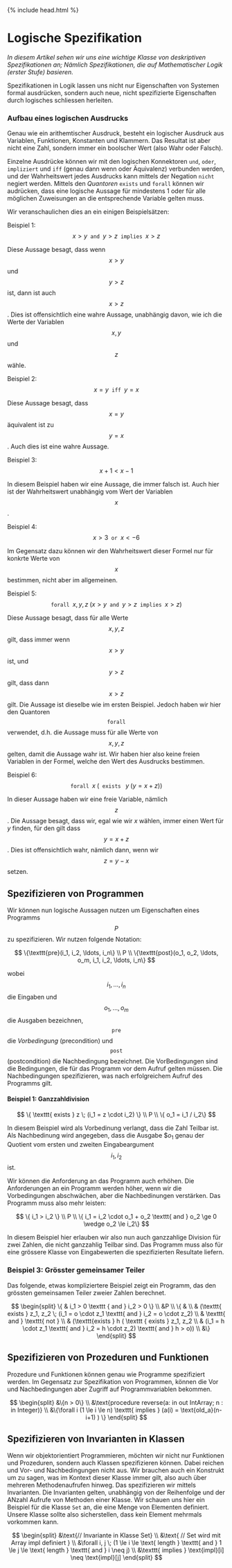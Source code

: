 {% include head.html %}

# Logische Spezifikation

*In diesem Artikel sehen wir uns eine wichtige Klasse von deskriptiven Spezifikationen an; Nämlich Spezifikationen, die auf Mathematischer Logik (erster Stufe) basieren.*

Spezifikationen in Logik lassen uns nicht nur Eigenschaften von Systemen formal ausdrücken, sondern auch neue, nicht spezifizierte
Eigenschaften durch logisches schliessen herleiten. 

### Aufbau eines logischen Ausdrucks

Genau wie ein arithemtischer Ausdruck, besteht ein logischer Ausdruck aus Variablen, Funktionen, Konstanten und Klammern. 
Das Resultat ist aber nicht eine Zahl, sondern immer ein boolscher Wert (also Wahr oder Falsch).

Einzelne Ausdrücke können wir mit den logischen Konnektoren ```und```, ```oder```, ```impliziert``` und ```iff``` (genau dann wenn oder Äquivalenz) verbunden werden, und der Wahrheitswert jedes Ausdrucks kann mittels der Negation ```nicht``` negiert werden. 
Mittels den *Quantoren* ```exists``` und ```forall``` können wir audrücken, dass eine logische Aussage für mindestens 1 oder für alle möglichen Zuweisungen an die entsprechende Variable gelten muss. 

Wir veranschaulichen dies an ein einigen Beispielsätzen:

Beispiel 1: $$x > y \texttt{ and } y > z \texttt{ implies } x > z $$

Diese Aussage besagt, dass wenn $$x > y$$ und $$y > z$$ ist, dann ist auch $$x > z$$. Dies ist offensichtlich eine wahre Aussage, unabhängig davon, wie ich die Werte der Variablen $$x,y$$ und $$z$$ wähle. 

Beispiel 2: $$x = y \texttt{ iff } y = x$$

Diese Aussage besagt, dass $$x=y$$ äquivalent ist zu $$y=x$$. Auch dies ist eine wahre Aussage. 


Beispiel 3: $$ x + 1 < x - 1$$

In diesem Beispiel haben wir eine Aussage, die immer falsch ist. Auch hier ist der Wahrheitswert unabhängig vom Wert der Variablen $$x$$.

Beispiel 4: $$x > 3 \texttt{ or } x  < -6$$

Im Gegensatz dazu können wir den Wahrheitswert dieser Formel nur für konkrte Werte von $$x$$ bestimmen, nicht aber im allgemeinen.

Beispiel 5: $$\texttt{forall } x,y,z \; (x > y \texttt{ and } y > z \texttt{ implies } x > z)$$

Diese Aussage besagt, dass für alle Werte $$x,y,z$$ gilt, dass immer
wenn $$x > y$$ ist, und $$y > z$$ gilt, dass dann $$x > z$$ gilt. 
Die Aussage ist dieselbe wie im ersten Beispiel. Jedoch haben wir hier den Quantoren $$\texttt{forall}$$ verwendet, d.h. die Aussage muss für alle Werte von $$x,y,z$$ gelten, damit die Aussage wahr ist. Wir haben hier also keine freien Variablen in der Formel, welche den Wert des Ausdrucks bestimmen. 

Beispiel 6: $$ \texttt{forall } x \; (\texttt{ exists } \; y \; (y=x + z))$$ 

In dieser Aussage haben wir eine freie Variable, nämlich $$z$$. 
Die Aussage besagt, dass wir, egal wie wir $x$ wählen, immer einen Wert für $y$ finden, für den gilt dass $$y=x+z$$. Dies ist
offensichtlich wahr, nämlich dann, wenn wir $$z=y-x$$ setzen.

## Spezifizieren von Programmen
Wir können nun logische Aussagen nutzen um Eigenschaften eines Programms $$P$$ 
zu spezifizieren. Wir nutzen folgende Notation:

$$
 \{\texttt{pre}(i_1, i_2, \ldots, i_n\} \\ P \\ \{\texttt{post}(o_1, o_2, \ldots, o_m,
                i_1, i_2, \ldots, i_n\} 
$$

wobei $$i_1, \ldots, i_n$$ die Eingaben und $$o_1, \ldots, o_m$$ die Ausgaben bezeichnen, $$\texttt{pre}$$ die *Vorbedingung* (precondition) und
$$\texttt{post}$$ (postcondition) die Nachbedingung bezeichnet. Die VorBedingungen sind die Bedingungen, die für das Programm vor dem Aufruf gelten müssen. Die Nachbedingungen spezifizieren, was nach erfolgreichem Aufruf des Programms gilt.

#### Beispiel 1: Ganzzahldivision

$$
\{ \texttt{ exists } z \; (i_1 = z \cdot i_2) \} \\ P \\ \{ o_1 = i_1 / i_2\} 
$$

In diesem Beispiel wird als Vorbedinung verlangt, dass die Zahl Teilbar ist. Als Nachbedinung wird angegeben, dass die Ausgabe $$o_1$ genau der Quotient vom ersten und zweiten Eingabeargument $$i_1, i_2$$ ist. 

Wir können die Anforderung an das Programm auch erhöhen. Die Anforderungen an ein Programm werden höher, wenn  wir die Vorbedingungen abschwächen, aber die Nachbedinungen verstärken. Das Programm muss also mehr leisten:

$$ 
\{ i_1 > i_2 \} \\ P \\ \{ i_1 = i_2 \cdot o_1 + o_2 \texttt{ and } o_2 \ge 0 \wedge o_2 \le i_2\} 
$$

In diesem Beispiel hier erlauben wir also nun auch ganzzahlige Division für zwei Zahlen, die nicht ganzzahlig Teilbar sind. Das Programm muss also für eine grössere Klasse von Eingabewerten die spezifizierten Resultate liefern. 
                
### Beispiel 3: Grösster gemeinsamer Teiler
Das folgende, etwas kompliziertere Beispiel zeigt ein Programm, 
das den grössten gemeinsamen Teiler zweier Zahlen berechnet. 

$$
    \begin{split} \{ & i_1 > 0 \texttt { and } i_2 > 0 \} \\ &P \\ \{ & \\ & (\texttt{ exists } z_1, z_2 \; (i_1 = o \cdot z_1 \texttt{ and } i_2 = o \cdot
                    z_2) \\ & \texttt{ and } \texttt{ not } \\
                    & (\texttt{exists } h  ( \texttt { exists } z_1, z_2 \\ &  (i_1 = h \cdot z_1 \texttt{ and } i_2 = h \cdot z_2)
                     \texttt{ and } h > o)) \\ &\} \end{split}
$$

## Spezifizieren von Prozeduren und Funktionen

Prozedure und Funktionen k&ouml;nnen genau wie Programme spezifiziert werden. Im Gegensatz zur Spezifikation von Programmen, können die Vor und Nachbedingungen aber Zugriff 
auf Programmvariablen bekommen. 

$$
\begin{split} &\{n > 0\} \\ &\text{procedure reverse(a: in out IntArray; n : in Integer)} \\ &\{\forall i (1 \le i \le n)
\texttt{ implies } (a(i) = \text{old_a}(n-i+1) ) \}
\end{split} 
$$

## Spezifizieren von Invarianten in Klassen

Wenn wir objektorientiert Programmieren, möchten wir nicht nur 
Funktionen und Prozeduren, sondern auch Klassen spezifizieren können. Dabei reichen und Vor- und Nachbedingungen nicht aus. 
Wir brauchen auch ein Konstrukt um zu sagen, was im Kontext dieser Klasse immer gilt, also auch über mehreren Methodenaufrufen hinweg. Das spezifizieren wir mittels Invarianten. Die Invarianten gelten, unabhängig von der Reihenfolge und der ANzahl Aufrufe von Methoden einer Klasse.
Wir schauen uns hier ein Beispiel für die Klasse ```Set``` an, 
die eine Menge von Elementen definiert. Unsere Klasse sollte
also sicherstellen, dass kein Element mehrmals vorkommen kann. 

$$
    \begin{split} &\text{// Invariante in Klasse Set} \\ &\text{ // Set wird mit Array impl definiert } \\ &\forall i, j \; (1
    \le i \le \text{ length } \texttt{ and } 1 \le j \le \text{ length } \texttt{ and } i \neq j) \\ &\texttt{ implies } \text{impl}[i]
    \neq \text{impl}[j] \end{split}
$$
     
